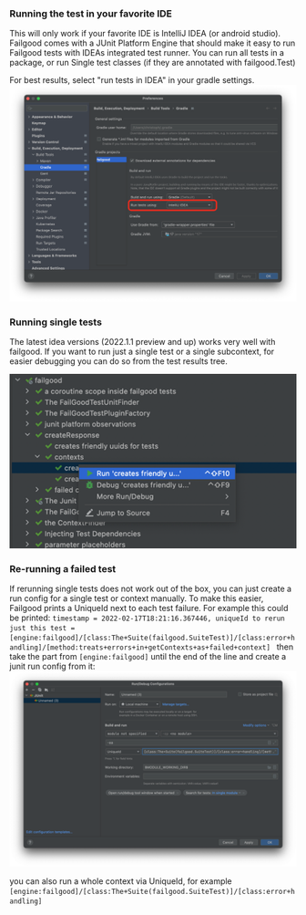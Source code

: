 ### Running the test in your favorite IDE

This will only work if your favorite IDE is IntelliJ IDEA (or android studio).
Failgood comes with a JUnit Platform Engine that should make it easy to run Failgood tests with IDEAs integrated test
runner. You can run all tests in a package, or run Single test classes (if they are annotated with failgood.Test)

For best results, select "run tests in IDEA" in your gradle settings.
![idea gradle settings.png](images/idea%20gradle%20settings.png)

### Running single tests

The latest idea versions (2022.1.1 preview and up) works very well with failgood. If you want to run just a single test
or a single subcontext, for easier debugging you can do so from the test results tree.

![rerun single test.png](images/rerun%20single%20test%20in%20idea.png)

### Re-running a failed test

If rerunning single tests does not work out of the box, you can just create a run config for a single test or context manually.
To make this easier,  Failgood prints a UniqueId next to each test failure.
For example this could be printed: `timestamp = 2022-02-17T18:21:16.367446, uniqueId to rerun just this test = [engine:failgood]/[class:The+Suite(failgood.SuiteTest)]/[class:error+handling]/[method:treats+errors+in+getContexts+as+failed+context]
`
then take the part from `[engine:failgood]` until the end of the line and create a junit run config from it:
![run-config.png](images/run-config.png)

you can also run a whole context via UniqueId, for example `[engine:failgood]/[class:The+Suite(failgood.SuiteTest)]/[class:error+handling]`
